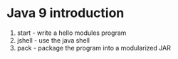 # Java 9 introduction

1. start - write a hello modules program
2. jshell - use the java shell
3. pack - package the program into a modularized JAR

